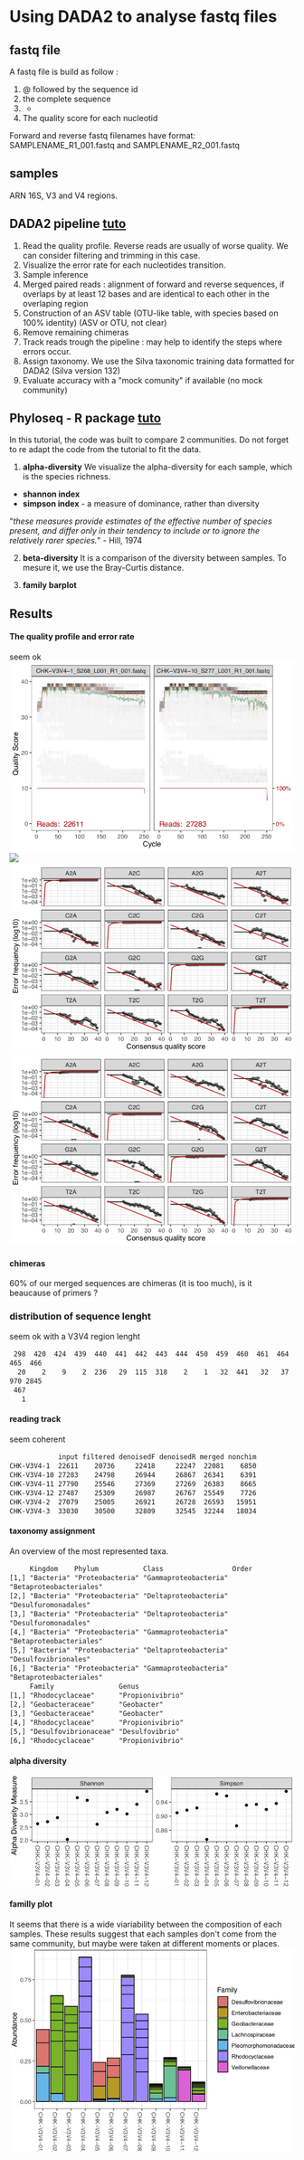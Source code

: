 # Using DADA2 to analyse fastq files
## fastq file
A fastq file is build as follow : 
 
1. @ followed by the sequence id
2. the complete sequence  
3. +  
4. The quality score for each nucleotid 


Forward and reverse fastq filenames have format: SAMPLENAME_R1_001.fastq and SAMPLENAME_R2_001.fastq

## samples
ARN 16S, V3 and V4 regions. 

## DADA2 pipeline [tuto](https://benjjneb.github.io/dada2/tutorial.html)
1. Read the quality profile. Reverse reads are usually of worse quality. We can consider filtering and trimming in this case.
2. Visualize the error rate for each nucleotides transition. 
3. Sample inference
4. Merged paired reads : alignment of forward and reverse sequences, if overlaps by at least 12 bases and are identical to each other in the overlaping region 
5. Construction of an ASV table (OTU-like table, with species based on 100% identity) (ASV or OTU, not clear)
6. Remove remaining chimeras 
7. Track reads trough the pipeline : may help to identify the steps where errors occur. 
8. Assign taxonomy. We use the Silva taxonomic training data formatted for DADA2 (Silva version 132)
9. Evaluate accuracy with a "mock comunity" if available (no mock community)

## Phyloseq - R package [tuto](https://benjjneb.github.io/dada2/tutorial.html)
In this tutorial, the code was built to compare 2 communities. Do not forget to re adapt the code from the tutorial to fit the data.
 
1. **alpha-diversity**
We visualize the alpha-diversity for each sample, which is the species richness. 

- **shannon index**
- **simpson index** - a measure of dominance, rather than diversity

"*these measures provide estimates of the effective number of species present, and differ only in their tendency to include or to ignore the relatively rarer species.*" - Hill, 1974

2. **beta-diversity**
It is a comparison of the diversity between samples. To mesure it, we use the Bray-Curtis distance. 

3. **family barplot**

## Results 
#### The quality profile and error rate
seem ok 
![](ims/qualityprofileR1.jpeg) ![](qualityprofileR2.jpeg)
![](ims/errorrateR1.jpeg) 
![](ims/errorrateR2.jpeg) 

#### chimeras
60% of our merged sequences are chimeras (it is too much), is it beaucause of primers ?
### distribution of sequence lenght 
seem ok with a V3V4 region lenght
<pre><code> 298  420  424  439  440  441  442  443  444  450  459  460  461  464  465  466 
  20    2    9    2  236   29  115  318    2    1   32  441   32   37  970 2845 
 467 
   1 </code></pre>
   
#### reading track
seem coherent 
<pre><code>            input filtered denoisedF denoisedR merged nonchim
CHK-V3V4-1  22611    20736     22418     22247  22081    6850
CHK-V3V4-10 27283    24798     26944     26867  26341    6391
CHK-V3V4-11 27790    25546     27369     27269  26383    8665
CHK-V3V4-12 27487    25309     26987     26767  25549    7726
CHK-V3V4-2  27079    25005     26921     26728  26593   15951
CHK-V3V4-3  33030    30500     32809     32545  32244   18034</code></pre>  

#### taxonomy assignment
An overview of the most represented taxa.

<pre><code>     Kingdom    Phylum           Class                 Order                  
[1,] "Bacteria" "Proteobacteria" "Gammaproteobacteria" "Betaproteobacteriales"
[2,] "Bacteria" "Proteobacteria" "Deltaproteobacteria" "Desulfuromonadales"   
[3,] "Bacteria" "Proteobacteria" "Deltaproteobacteria" "Desulfuromonadales"   
[4,] "Bacteria" "Proteobacteria" "Gammaproteobacteria" "Betaproteobacteriales"
[5,] "Bacteria" "Proteobacteria" "Deltaproteobacteria" "Desulfovibrionales"   
[6,] "Bacteria" "Proteobacteria" "Gammaproteobacteria" "Betaproteobacteriales"
     Family                Genus           
[1,] "Rhodocyclaceae"      "Propionivibrio"
[2,] "Geobacteraceae"      "Geobacter"     
[3,] "Geobacteraceae"      "Geobacter"     
[4,] "Rhodocyclaceae"      "Propionivibrio"
[5,] "Desulfovibrionaceae" "Desulfovibrio" 
[6,] "Rhodocyclaceae"      "Propionivibrio" </code></pre>

#### alpha diversity
![](ims/alphadiversity.jpeg) 
#### familly plot 
It seems that there is a wide viariability between the composition of each samples.
These results suggest that each samples don't come from the same community, but maybe were taken at different moments or places. 
![](ims/family.jpeg) 
